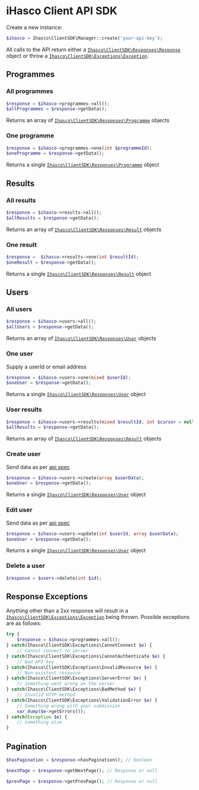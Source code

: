 # iHasco Client API SDK

Create a new instance:


```php
$ihasco = Ihasco\ClientSDK\Manager::create('your-api-key');
```

All calls to the API return either a [`Ihasco\ClientSDK\Responses\Response`](https://github.com/ihasco/PHP-API-Wrapper/blob/master/src/Ihasco/ClientSDK/Responses/Response.php) object or throw a [`Ihasco\ClientSDK\Exceptions\Exception`](https://github.com/ihasco/PHP-API-Wrapper/blob/master/src/Ihasco/ClientSDK/Exceptions/Exception.php). 

## Programmes

### All programmes

```php
$response = $ihasco->programmes->all();
$allProgrammes = $response->getData();
```

Returns an array of [`Ihasco\ClientSDK\Responses\Programme`](https://github.com/ihasco/PHP-API-Wrapper/blob/master/src/Ihasco/ClientSDK/Responses/Programme.php) objects

### One programme

```php
$response = $ihasco->programmes->one(int $programmeId);
$oneProgramme = $response->getData();
```

Returns a single [`Ihasco\ClientSDK\Responses\Programme`](https://github.com/ihasco/PHP-API-Wrapper/blob/master/src/Ihasco/ClientSDK/Responses/Programme.php) object

## Results

### All results

```php
$response = $ihasco->results->all();
$allResults = $response->getData();
```

Returns an array of [`Ihasco\ClientSDK\Responses\Result`](https://github.com/ihasco/PHP-API-Wrapper/blob/master/src/Ihasco/ClientSDK/Responses/Result.php) objects

### One result

```php
$response =  $ihasco->results->one(int $resultId);
$oneResult = $response->getData();
```

Returns a single [`Ihasco\ClientSDK\Responses\Result`](https://github.com/ihasco/PHP-API-Wrapper/blob/master/src/Ihasco/ClientSDK/Responses/Result.php) object

## Users

### All users

```php
$response = $ihasco->users->all();
$allUsers = $response->getData();
```

Returns an array of [`Ihasco\ClientSDK\Responses\User`](https://github.com/ihasco/PHP-API-Wrapper/blob/master/src/Ihasco/ClientSDK/Responses/User.php) objects

### One user

Supply a userId or email address

```php
$response = $ihasco->users->one(mixed $userId);
$oneUser = $response->getData();
```

Returns a single [`Ihasco\ClientSDK\Responses\User`](https://github.com/ihasco/PHP-API-Wrapper/blob/master/src/Ihasco/ClientSDK/Responses/User.php) object

### User results

```php
$response = $ihasco->users->results(mixed $resultId, int $cursor = null);
$allResults = $response->getData();
```

Returns an array of [`Ihasco\ClientSDK\Responses\Result`](https://github.com/ihasco/PHP-API-Wrapper/blob/master/src/Ihasco/ClientSDK/Responses/Result.php) objects

### Create user

Send data as per [api spec](http://app.ihasco.co.uk/api#UsersAdd)

```php
$response = $ihasco->users->create(array $userData);
$oneUser = $response->getData();
```

Returns a single [`Ihasco\ClientSDK\Responses\User`](https://github.com/ihasco/PHP-API-Wrapper/blob/master/src/Ihasco/ClientSDK/Responses/User.php) object

### Edit user

Send data as per [api spec](http://app.ihasco.co.uk/api#UsersAdd)

```php
$response = $ihasco->users->update(int $userId, array $userData);
$oneUser = $response->getData();
```

Returns a single [`Ihasco\ClientSDK\Responses\User`](https://github.com/ihasco/PHP-API-Wrapper/blob/master/src/Ihasco/ClientSDK/Responses/User.php) object

### Delete a user

```php
$response = $users->delete(int $id);
```

## Response Exceptions

Anything other than a 2xx response will result in a [`Ihasco\ClientSDK\Exceptions\Exception`](https://github.com/ihasco/PHP-API-Wrapper/blob/master/src/Ihasco/ClientSDK/Exceptions/Exception.php) being thrown. Possible exceptions are as follows:

```php
try {
    $response = $ihasco->programmes->all();
} catch(Ihasco\ClientSDK\Exceptions\CannotConnect $e) {
    // Cannot connect to server
} catch(Ihasco\ClientSDK\Exceptions\CannotAuthenticate $e) {
    // Bad API key
} catch(Ihasco\ClientSDK\Exceptions\InvalidResource $e) {
    // Non-existent resource
} catch(Ihasco\ClientSDK\Exceptions\ServerError $e) {
    // Something went wrong on the server
} catch(Ihasco\ClientSDK\Exceptions\BadMethod $e) {
    // Invalid HTTP method
} catch(Ihasco\ClientSDK\Exceptions\ValidationError $e) {
    // Something wrong with your submission
    var_dump($e->getErrors());
} catch(Exception $e) {
    // something else
}
```

## Pagination

```php
$hasPagination = $response->hasPagination(); // boolean

$nextPage = $response->getNextPage(); // Response or null

$prevPage = $response->getPrevPage(); // Response or null
```
